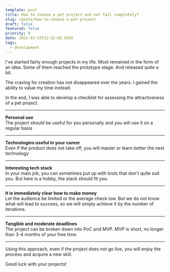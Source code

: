 ```yaml
---
template: post
title: How to choose a pet project and not fail completely?
slug: /posts/how-to-choose-a-pet-project
draft: false
featured: false
priority: 0
date: 2021-03-15T22:22:02.039Z
tags:
  - development
---
```


I've started fairly enough projects in my life.
Most remained in the form of an idea.
Some of them reached the prototype stage.
And released quite a bit.

The craving for creation has not disappeared over the years. I gained the ability to value my time instead.

In the end, I was able to develop a checklist for assessing the attractiveness of a pet project.

---

**Personal use**\
 The project should be useful for you personally and you will use it on a regular basis

---

**Technologies useful in your career**\
 Even if the product does not take off, you will master or learn better the next technology

---

**Interesting tech stack**\
In your main job, you can sometimes put up with tools that don't quite suit you. But here is a hobby, the stack should fit you.

---

**It is immediately clear how to make money**\
Let the audience be limited or the average check low. But we do not know what will lead to success, so we will simply achieve it by the number of iterations.

---

**Tangible and moderate deadlines**\
 The project can be broken down into PoC and MVP. MVP is short, no longer than 3-4 months of your free time.

---

Using this approach, even if the project does not go live, you will enjoy the process and acquire a new skill.

Good luck with your projects!
